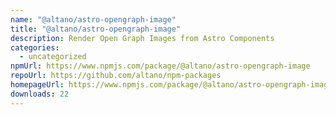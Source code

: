 ```yaml
---
name: "@altano/astro-opengraph-image"
title: "@altano/astro-opengraph-image"
description: Render Open Graph Images from Astro Components
categories:
  - uncategorized
npmUrl: https://www.npmjs.com/package/@altano/astro-opengraph-image
repoUrl: https://github.com/altano/npm-packages
homepageUrl: https://www.npmjs.com/package/@altano/astro-opengraph-image
downloads: 22
---
```

